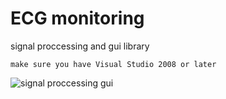 # ECG monitoring
signal proccessing and gui library


```
make sure you have Visual Studio 2008 or later
```

![signal proccessing gui](https://github.com/ary4n/ecg-monitor-dotnet/raw/master/screen.png)
